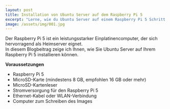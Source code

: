 ```yaml
---
layout: post
title: Installation von Ubuntu Server auf dem Raspberry Pi 5
excerpt: "Lerne, wie du Ubuntu Server auf einem Raspberry Pi 5 Schritt für Schritt installierst. Diese Anleitung macht den Einstieg einfach!"
image: /assets/img/001.jpg
---
```


Der Raspberry Pi 5 ist ein leistungsstarker Einplatinencomputer, der sich hervorragend als Heimserver eignet.  
In diesem Blogbeitrag zeige ich Ihnen, wie Sie Ubuntu Server auf Ihrem Raspberry Pi 5 installieren können.

**Voraussetzungen**
- Raspberry Pi 5
- MicroSD-Karte (mindestens 8 GB, empfohlen 16 GB oder mehr)
- MicroSD-Kartenleser
- Stromversorgung für den Raspberry Pi 5
- Ethernet-Kabel oder WLAN-Verbindung
- Computer zum Schreiben des Images
